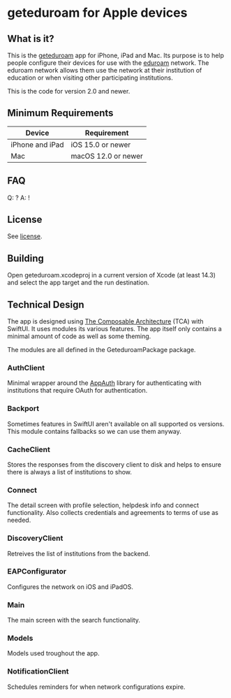 # geteduroam for Apple devices

## What is it?

This is the [geteduroam](https://geteduroam.app/) app for iPhone, iPad and Mac. Its purpose is to help people configure their devices for use with the [eduroam](https://eduroam.org) network. The eduroam network allows them use the network at their institution of education or when visiting other participating institutions.

This is the code for version 2.0 and newer.

## Minimum Requirements

| Device          | Requirement         |
| ----------------|---------------------|
| iPhone and iPad | iOS 15.0 or newer   |
| Mac             | macOS 12.0 or newer |

## FAQ

Q: ?
A: !

## License

See [license](LICENSE.md).

## Building

Open geteduroam.xcodeproj in a current version of Xcode (at least 14.3) and select the app target and the run destination.

## Technical Design

The app is designed using [The Composable Architecture](https://github.com/pointfreeco/swift-composable-architecture) (TCA) with SwiftUI. It uses modules its various features. The app itself only contains a minimal amount of code as well as some theming.

The modules are all defined in the GeteduroamPackage package.

### AuthClient

Minimal wrapper around the [AppAuth](https://github.com/openid/AppAuth-iOS.git) library for authenticating with institutions that require OAuth for authentication.

### Backport

Sometimes features in SwiftUI aren't available on all supported os versions. This module contains fallbacks so we can use them anyway.

### CacheClient

Stores the responses from the discovery client to disk and helps to ensure there is always a list of institutions to show.

### Connect

The detail screen with profile selection, helpdesk info and connect functionality. Also collects credentials and agreements to terms of use as needed.

### DiscoveryClient

Retreives the list of institutions from the backend.

### EAPConfigurator

Configures the network on iOS and iPadOS.

### Main

The main screen with the search functionality.

### Models

Models used troughout the app.

### NotificationClient

Schedules reminders for when network configurations expire.
